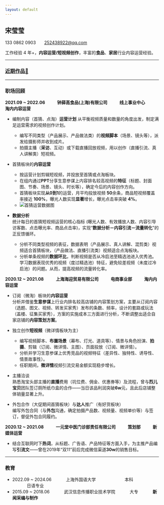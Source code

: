 ```yaml
---
layout: default
---
```


## 宋莹莹

133 0862 0903       [252438922@qq.com](mailto:252438922@qq.com)

工作经验 4 年+，**内容运营/短视频创作**，丰富的**食品**、**家居**行业内容运营经验。

---

### [近期作品🔗](https://sprat-my.sharepoint.com/:f:/g/personal/syy_sprat_top/El9S1ntXa9NEidPii7jnDO4BbS2XDGSYVg09ou0ybEazqQ?e=w7NW1K)


---


### 职场回顾



**2021.09 ~ 2022.06            钟薛高食品(上海)有限公司            线上事业中心            淘内内容运营**

- 编制内容（首猜、点淘）**运营计划**
从平衡视频质量和数量的角度出发，制定满足运营需求的视频创作计划。
  -	编写不同类型（产品展示、产品做法类）的**视频脚本**（场景、镜头等），派发给摄影师并收到成片。
  -	拍摄主播（**采访**、互动）或下载直播回放视频，用以创作（直播引流、真人讲解类）短视频。

- 首猜板块的**内容运营**
  - 按运营计划剪辑短视频，并投放至首猜或点淘板块。
  - 在组内通过**PPT**分享生意参谋上内容排名较高视频的**特征**（标题、封面图、节奏、场景、镜头、时长等），确定今后的内容创作方向。
  - 首猜板块实现**从0到1**的运营，月平均投放视频 **50**余条，商品短视频覆盖率接近 **100%**，曝光人数实现**显著**增长，曝光点击率突破 **4%**。
  - ![首猜运营数据图](/assets/img/shoucai.png)
- **数据分析**
<br>统计每日的首猜短视频运营的核心指标 (曝光人数、有效播放人数、内容引导访客数、点击曝光率、商品点击率)，实现“**数据分析－内容引流－流量转化**”的正反馈循环。
  -	分析不同类型视频的表征，数据表明（产品展示、真人讲解、混剪类）视频适合首猜板块，（产品做法、直播引流类）视频适合点淘板块。
  -	分析单条视频的**数据环比**，判断视频是否从冷启池至精选池进入优秀池。学习数据表现优秀的视频（度过精选池）特征，避免较差视频（未度过冷启池）的问题。从而，提高视频的流量转化率。

  

**2020.12 ~ 2021.08            上海海迎贸易有限公司            电商事业部            淘内内容运营**

- 订阅（微淘）板块的**内容运营**
<br>分析并借鉴**生意参谋**上行业内排名较高店铺的内容策划方案，主要从订阅内容（选题、图文、视频、转发买家秀）发布的条数、频率，设计的套路或玩法（盖楼、征集买家秀），方案的实施成本三方面进行分析，不断调整出适合自家店铺的**内容策划方案**。

- 独立创作**短视频**（微详情板块为主）
   - 编写视频脚本、**布置场景**（幕布、灯光、道具等）、情景与角色扮演、**拍摄**、剪辑（订阅、微详情、主图）、页面投放（订阅、微详情）。
   - 分析并学习生意参谋上优秀竞品的视频特征（差异性、独特性、诱导性、情景故事性）。
   - 任职期间，**微详情**视频引流交易金额实现稳步增长。

- 主播洽谈
<br>熟悉淘宝头部主播的**直播**费用（坑位费、佣金、优惠券等）及流程，曾与**烈儿宝贝**团队签订厕所纸巾盒的合作——当日该品利润突破**6w**元，且此后店铺整体销量显著上升。

- 外包合作（大促期间首猜板块）与**达人**推广（有好货板块）
<br>编写外包合同（与**外包**沟通，确定拍摄产品数、视频量、视频单价等）与签订，督促外包合同履约。

<p>
    <strong>2020.12 ~ 2021.08&nbsp;&nbsp;&nbsp;&nbsp;&nbsp;&nbsp;&nbsp;&nbsp;&nbsp;&nbsp;&nbsp; 一元堂中医门诊部责任有限公司&nbsp;&nbsp;&nbsp;&nbsp;&nbsp;&nbsp;&nbsp;&nbsp;&nbsp;&nbsp;&nbsp; 策划部&nbsp;&nbsp;&nbsp;&nbsp;&nbsp;&nbsp;&nbsp;&nbsp;&nbsp;&nbsp;&nbsp; 新媒体运营</strong>
</p>

- 结合互联网时下**热词**，从标题、广告语、产品特征等方面入手，为主推产品编写**引流文**——曾在2019年“双11”前后完成微信渠道**30w**的销售目标。



---

### 教育

<ul>
    <li>2022.09 ~ 2024.06&nbsp;&nbsp;&nbsp;&nbsp;&nbsp;&nbsp;&nbsp;&nbsp;&nbsp;&nbsp;&nbsp; 上海外国语大学&nbsp;&nbsp;&nbsp;&nbsp;&nbsp;&nbsp;&nbsp;&nbsp;&nbsp;&nbsp;&nbsp; &nbsp;&nbsp;&nbsp;&nbsp;&nbsp;&nbsp;&nbsp;&nbsp;&nbsp;&nbsp;&nbsp; 本科&nbsp;&nbsp;&nbsp;&nbsp;&nbsp;&nbsp;&nbsp;&nbsp;&nbsp;&nbsp;&nbsp; &nbsp;&nbsp;&nbsp;&nbsp;&nbsp;&nbsp;&nbsp;&nbsp;&nbsp;&nbsp;&nbsp; 日语专业</li>
    <li>2015.09 ~ 2018.06&nbsp;&nbsp;&nbsp;&nbsp;&nbsp;&nbsp;&nbsp;&nbsp;&nbsp;&nbsp;&nbsp; 武汉信息传播职业技术学院&nbsp;&nbsp;&nbsp;&nbsp;&nbsp;&nbsp;&nbsp;&nbsp;&nbsp;&nbsp;&nbsp; 大专&nbsp;&nbsp;&nbsp;&nbsp;&nbsp;&nbsp;&nbsp;&nbsp;&nbsp;&nbsp;&nbsp; <strong>新闻采编与制作</strong></li>
</ul>
  
